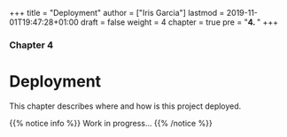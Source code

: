 +++
title = "Deployment"
author = ["Iris Garcia"]
lastmod = 2019-11-01T19:47:28+01:00
draft = false
weight = 4
chapter = true
pre = "<b>4. </b>"
+++

<h3> Chapter 4 </h3>
<h1>Deployment</h1>

This chapter describes where and how is this project deployed.

{{% notice info %}}
Work in progress...
{{% /notice %}}
